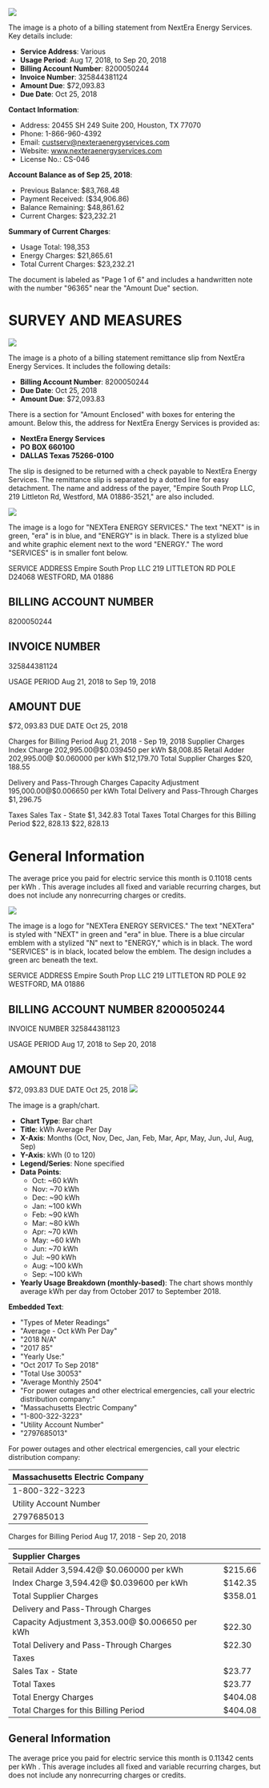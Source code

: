 ![](images/img-0.jpeg)

The image is a photo of a billing statement from NextEra Energy Services. Key details include:

- **Service Address**: Various
- **Usage Period**: Aug 17, 2018, to Sep 20, 2018
- **Billing Account Number**: 8200050244
- **Invoice Number**: 325844381124
- **Amount Due**: $72,093.83
- **Due Date**: Oct 25, 2018

**Contact Information**:
- Address: 20455 SH 249 Suite 200, Houston, TX 77070
- Phone: 1-866-960-4392
- Email: custserv@nexteraenergyservices.com
- Website: www.nexteraenergyservices.com
- License No.: CS-046

**Account Balance as of Sep 25, 2018**:
- Previous Balance: $83,768.48
- Payment Received: ($34,906.86)
- Balance Remaining: $48,861.62
- Current Charges: $23,232.21

**Summary of Current Charges**:
- Usage Total: 198,353
- Energy Charges: $21,865.61
- Total Current Charges: $23,232.21

The document is labeled as "Page 1 of 6" and includes a handwritten note with the number "96365" near the "Amount Due" section.

# SURVEY AND MEASURES 

![](images/img-1.jpeg)

The image is a photo of a billing statement remittance slip from NextEra Energy Services. It includes the following details:

- **Billing Account Number**: 8200050244
- **Due Date**: Oct 25, 2018
- **Amount Due**: $72,093.83

There is a section for "Amount Enclosed" with boxes for entering the amount. Below this, the address for NextEra Energy Services is provided as:

- **NextEra Energy Services**
- **PO BOX 660100**
- **DALLAS Texas 75266-0100**

The slip is designed to be returned with a check payable to NextEra Energy Services. The remittance slip is separated by a dotted line for easy detachment. The name and address of the payer, "Empire South Prop LLC, 219 Littleton Rd, Westford, MA 01886-3521," are also included.

![](images/img-2.jpeg)

The image is a logo for "NEXTera ENERGY SERVICES." The text "NEXT" is in green, "era" is in blue, and "ENERGY" is in black. There is a stylized blue and white graphic element next to the word "ENERGY." The word "SERVICES" is in smaller font below.

SERVICE ADDRESS
Empire South Prop LLC
219 LITTLETON RD POLE D24068 WESTFORD, MA 01886

## BILLING ACCOUNT NUMBER

8200050244

## INVOICE NUMBER

325844381124

USAGE PERIOD
Aug 21, 2018 to Sep 19, 2018

## AMOUNT DUE

$\$ 72,093.83$
DUE DATE
Oct 25, 2018

Charges for Billing Period Aug 21, 2018 - Sep 19, 2018
Supplier Charges
Index Charge 202,995.00@\$0.039450 per kWh
\$8,008.85
Retail Adder 202,995.00@ \$0.060000 per kWh
\$12,179.70
Total Supplier Charges
$\$ 20,188.55$

Delivery and Pass-Through Charges
Capacity Adjustment 195,000.00@\$0.006650 per kWh
Total Delivery and Pass-Through Charges
$\$ 1,296.75$

Taxes
Sales Tax - State
$\$ 1,342.83$
Total Taxes
Total Charges for this Billing Period
$\$ 22,828.13$
$\$ 22,828.13$

# General Information 

The average price you paid for electric service this month is 0.11018 cents per kWh . This average includes all fixed and variable recurring charges, but does not include any nonrecurring charges or credits.

![](images/img-3.jpeg)

The image is a logo for "NEXTera ENERGY SERVICES." The text "NEXTera" is styled with "NEXT" in green and "era" in blue. There is a blue circular emblem with a stylized "N" next to "ENERGY," which is in black. The word "SERVICES" is in black, located below the emblem. The design includes a green arc beneath the text.

SERVICE ADDRESS Empire South Prop LLC 219 LITTLETON RD POLE 92 WESTFORD, MA 01886

## BILLING ACCOUNT NUMBER 8200050244

INVOICE NUMBER 325844381123

USAGE PERIOD
Aug 17, 2018 to Sep 20, 2018

## AMOUNT DUE

$\$ 72,093.83$
DUE DATE
Oct 25, 2018
![](images/img-4.jpeg)

The image is a graph/chart.

- **Chart Type**: Bar chart
- **Title**: kWh Average Per Day
- **X-Axis**: Months (Oct, Nov, Dec, Jan, Feb, Mar, Apr, May, Jun, Jul, Aug, Sep)
- **Y-Axis**: kWh (0 to 120)
- **Legend/Series**: None specified
- **Data Points**:
  - Oct: ~60 kWh
  - Nov: ~70 kWh
  - Dec: ~90 kWh
  - Jan: ~100 kWh
  - Feb: ~90 kWh
  - Mar: ~80 kWh
  - Apr: ~70 kWh
  - May: ~60 kWh
  - Jun: ~70 kWh
  - Jul: ~90 kWh
  - Aug: ~100 kWh
  - Sep: ~100 kWh
- **Yearly Usage Breakdown (monthly-based)**: The chart shows monthly average kWh per day from October 2017 to September 2018.

**Embedded Text**:
- "Types of Meter Readings"
- "Average - Oct kWh Per Day"
- "2018 N/A"
- "2017 85"
- "Yearly Use:"
- "Oct 2017 To Sep 2018"
- "Total Use 30053"
- "Average Monthly 2504"
- "For power outages and other electrical emergencies, call your electric distribution company:"
- "Massachusetts Electric Company"
- "1-800-322-3223"
- "Utility Account Number"
- "2797685013"

For power outages and other electrical emergencies, call your electric distribution company:

| Massachusetts Electric Company |
| :-- |
| 1-800-322-3223 |
| Utility Account Number |
| 2797685013 |

Charges for Billing Period Aug 17, 2018 - Sep 20, 2018

| Supplier Charges |  |
| :-- | :-- |
| Retail Adder 3,594.42@ \$0.060000 per kWh | $\$ 215.66$ |
| Index Charge 3,594.42@ \$0.039600 per kWh | $\$ 142.35$ |
| Total Supplier Charges | $\$ 358.01$ |
| Delivery and Pass-Through Charges |  |
| Capacity Adjustment 3,353.00@ \$0.006650 per kWh | $\$ 22.30$ |
| Total Delivery and Pass-Through Charges | $\$ 22.30$ |
| Taxes |  |
| Sales Tax - State | $\$ 23.77$ |
| Total Taxes | $\$ 23.77$ |
| Total Energy Charges | $\$ 404.08$ |
| Total Charges for this Billing Period | $\$ 404.08$ |

## General Information

The average price you paid for electric service this month is 0.11342 cents per kWh . This average includes all fixed and variable recurring charges, but does not include any nonrecurring charges or credits.

